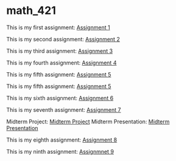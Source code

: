 # math_421

This is my first assignment: [Assignment 1](Assignment1.html)

This is my second assignment: [Assignment 2](assignment2.html)

This is my third assignment: [Assignment 3](assignment3.html) 

This is my fourth assignment: [Assignment 4](assignment4.html)

This is my fifth assignment: [Assignment 5](assignment5_part1.html)

This is my fifth assignment: [Assignment 5](assignment5_part2.html)

This is my sixth assignment: [Assignment 6](assignment6.html)

This is my seventh assignment: [Assignment 7](assignment7.html)

Midterm Project: [Midterm Project](midterm_toc.html)
Midterm Presentation: [Midterm Presentation](MidtermPresentation.html)

This is my eighth assignment: [Assignment 8](assignment8--3-.html)

This is my ninth assignment: [Assignmnet 9](assignment9--1-.html)






